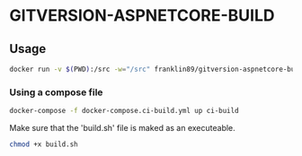 # GITVERSION-ASPNETCORE-BUILD

## Usage

```bash
docker run -v $(PWD):/src -w="/src" franklin89/gitversion-aspnetcore-build /bin/bash -c "./build.sh"
```

### Using a compose file

```bash
docker-compose -f docker-compose.ci-build.yml up ci-build
```

Make sure that the 'build.sh' file is maked as an executeable.

```bash
chmod +x build.sh
```
